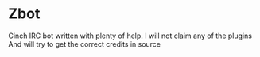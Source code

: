 # Zbot #
Cinch IRC bot written with plenty of help. I will not claim any of the plugins
And will try to get the correct credits in source
